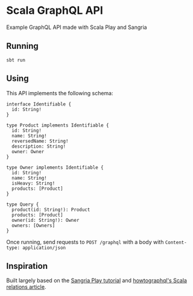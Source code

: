 # Scala GraphQL API

Example GraphQL API made with Scala Play and Sangria

## Running

```
sbt run
```

## Using

This API implements the following schema:

```
interface Identifiable {
  id: String!
}

type Product implements Identifiable {
  id: String!
  name: String!
  reversedName: String!
  description: String!
  owner: Owner
}

type Owner implements Identifiable {
  id: String!
  name: String!
  isHeavy: String!
  products: [Product]
}

type Query {
  product(id: String!): Product
  products: [Product]
  owner(id: String!): Owner
  owners: [Owners]
}
```

Once running, send requests to `POST /graphql` with a body with `Content-type: application/json`

## Inspiration

Built largely based on the [Sangria Play tutorial](https://sangria-graphql.org/getting-started/#play-graphql-endpoint) and [howtographql's Scala relations article](https://www.howtographql.com/graphql-scala/7-relations/).

